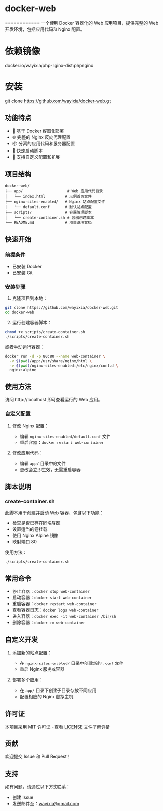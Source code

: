 # docker-web
============
一个使用 Docker 容器化的 Web 应用项目，提供完整的 Web 开发环境，包括应用代码和 Nginx 配置。


# 依赖镜像
docker.io/wayixia/php-nginx-dist:phpnginx


# 安装
git clone https://github.com/wayixia/docker-web.git


## 功能特点

- 🐳 基于 Docker 容器化部署
- 🌐 完整的 Nginx 反向代理配置
- 📦 分离的应用代码和服务器配置
- 🚀 快速启动脚本
- 🔧 支持自定义配置和扩展

## 项目结构

```
docker-web/
├── app/                    # Web 应用代码目录
│   └── index.html         # 示例首页文件
├── nginx-sites-enabled/   # Nginx 站点配置文件
│   └── default.conf       # 默认站点配置
├── scripts/               # 容器管理脚本
│   └── create-container.sh # 容器创建脚本
└── README.md              # 项目说明文档
```

## 快速开始

### 前提条件

- 已安装 Docker
- 已安装 Git

### 安装步骤

1. 克隆项目到本地：
```bash
git clone https://github.com/wayixia/docker-web.git
cd docker-web
```

2. 运行创建容器脚本：
```bash
chmod +x scripts/create-container.sh
./scripts/create-container.sh
```

或者手动运行容器：
```bash
docker run -d -p 80:80 --name web-container \
  -v $(pwd)/app:/usr/share/nginx/html \
  -v $(pwd)/nginx-sites-enabled:/etc/nginx/conf.d \
  nginx:alpine
```

## 使用方法

访问 http://localhost 即可查看运行的 Web 应用。

### 自定义配置

1. 修改 Nginx 配置：
   - 编辑 `nginx-sites-enabled/default.conf` 文件
   - 重启容器：`docker restart web-container`

2. 修改应用代码：
   - 编辑 `app/` 目录中的文件
   - 更改会立即生效，无需重启容器

## 脚本说明

### create-container.sh

此脚本用于创建并启动 Web 容器，包含以下功能：
- 检查是否已存在同名容器
- 设置适当的卷挂载
- 使用 Nginx Alpine 镜像
- 映射端口 80

使用方法：
```bash
./scripts/create-container.sh
```

## 常用命令

- 停止容器：`docker stop web-container`
- 启动容器：`docker start web-container`
- 重启容器：`docker restart web-container`
- 查看容器日志：`docker logs web-container`
- 进入容器：`docker exec -it web-container /bin/sh`
- 删除容器：`docker rm web-container`

## 自定义开发

1. 添加新的站点配置：
   - 在 `nginx-sites-enabled/` 目录中创建新的 `.conf` 文件
   - 重启 Nginx 服务或容器

2. 部署多个应用：
   - 在 `app/` 目录下创建子目录存放不同应用
   - 配置相应的 Nginx 虚拟主机

## 许可证

本项目采用 MIT 许可证 - 查看 [LICENSE](LICENSE) 文件了解详情

## 贡献

欢迎提交 Issue 和 Pull Request！

## 支持

如有问题，请通过以下方式联系：
- 创建 Issue
- 发送邮件至：wayixia@gmail.com



